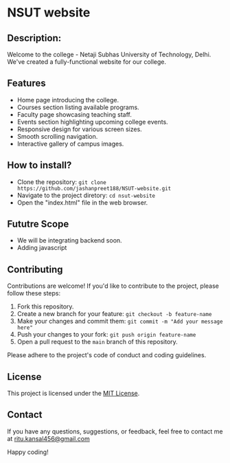 # NSUT website

## Description:
Welcome to the college - Netaji Subhas University of Technology, Delhi. We've created a fully-functional website for our college.

## Features
- Home page introducing the college.
- Courses section listing available programs.
- Faculty page showcasing teaching staff.
- Events section highlighting upcoming college events.
- Responsive design for various screen sizes.
- Smooth scrolling navigation.
- Interactive gallery of campus images.

## How to install?
- Clone the repository: ```git clone https://github.com/jashanpreet188/NSUT-website.git```
- Navigate to the project diretory:
```cd nsut-website```
- Open the "index.html" file in the web browser. 

## Fututre Scope
* We will be integrating backend soon.
* Adding javascript

## Contributing
Contributions are welcome! If you'd like to contribute to the project, please follow these steps:
1. Fork this repository.
2. Create a new branch for your feature: `git checkout -b feature-name`
3. Make your changes and commit them: `git commit -m "Add your message here"`
4. Push your changes to your fork: `git push origin feature-name`
5. Open a pull request to the `main` branch of this repository.

Please adhere to the project's code of conduct and coding guidelines.

## License
This project is licensed under the [MIT License](LICENSE).

## Contact
If you have any questions, suggestions, or feedback, feel free to contact me at ritu.kansal456@gmail.com

Happy coding!
